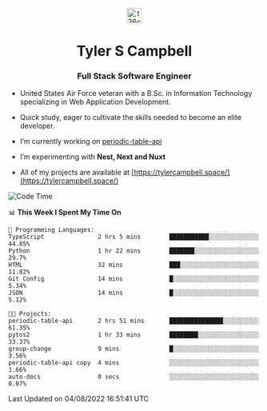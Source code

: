 <p align="center">
<a href="https://www.linkedin.com/in/t36campbell" target="blank"><img align="center" src="https://ik.imagekit.io/t36campbell/Portfolio/linkedin.png.original_m8bbGgPh6.png" alt="t36campbell" height="30" width="30" /></a>
</p>
<h1 align="center">Tyler S Campbell</h1>
<h3 align="center">Full Stack Software Engineer</h3>

* United States Air Force veteran with a B.Sc. in Information Technology specializing in Web Application Development. 

* Quick study, eager to cultivate the skills needed to become an elite developer.

* I’m currently working on [periodic-table-api](https://github.com/t36campbell/periodic-table-api)

* I’m experimenting with **Nest, Next and Nuxt**

* All of my projects are available at [https://tylercampbell.space/](https://tylercampbell.space/)

<!--START_SECTION:waka-->
![Code Time](http://img.shields.io/badge/Code%20Time-1%2C719%20hrs%2057%20mins-blue)

📊 **This Week I Spent My Time On** 

```text
💬 Programming Languages: 
TypeScript               2 hrs 5 mins        ███████████░░░░░░░░░░░░░░   44.85% 
Python                   1 hr 22 mins        ███████░░░░░░░░░░░░░░░░░░   29.7% 
HTML                     32 mins             ███░░░░░░░░░░░░░░░░░░░░░░   11.82% 
Git Config               14 mins             █░░░░░░░░░░░░░░░░░░░░░░░░   5.34% 
JSON                     14 mins             █░░░░░░░░░░░░░░░░░░░░░░░░   5.12%

🐱‍💻 Projects: 
periodic-table-api       2 hrs 51 mins       ███████████████░░░░░░░░░░   61.35% 
pytos2                   1 hr 33 mins        ████████░░░░░░░░░░░░░░░░░   33.37% 
group-change             9 mins              █░░░░░░░░░░░░░░░░░░░░░░░░   3.56% 
periodic-table-api copy  4 mins              ░░░░░░░░░░░░░░░░░░░░░░░░░   1.66% 
auto-docs                0 secs              ░░░░░░░░░░░░░░░░░░░░░░░░░   0.07%

```


 Last Updated on 04/08/2022 16:51:41 UTC
<!--END_SECTION:waka-->
